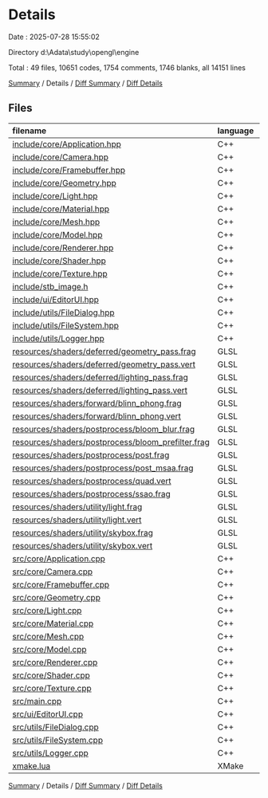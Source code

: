 # Details

Date : 2025-07-28 15:55:02

Directory d:\\Adata\\study\\opengl\\engine

Total : 49 files,  10651 codes, 1754 comments, 1746 blanks, all 14151 lines

[Summary](results.md) / Details / [Diff Summary](diff.md) / [Diff Details](diff-details.md)

## Files
| filename | language | code | comment | blank | total |
| :--- | :--- | ---: | ---: | ---: | ---: |
| [include/core/Application.hpp](/include/core/Application.hpp) | C++ | 29 | 0 | 10 | 39 |
| [include/core/Camera.hpp](/include/core/Camera.hpp) | C++ | 58 | 4 | 14 | 76 |
| [include/core/Framebuffer.hpp](/include/core/Framebuffer.hpp) | C++ | 62 | 13 | 22 | 97 |
| [include/core/Geometry.hpp](/include/core/Geometry.hpp) | C++ | 140 | 1 | 7 | 148 |
| [include/core/Light.hpp](/include/core/Light.hpp) | C++ | 133 | 2 | 29 | 164 |
| [include/core/Material.hpp](/include/core/Material.hpp) | C++ | 43 | 3 | 11 | 57 |
| [include/core/Mesh.hpp](/include/core/Mesh.hpp) | C++ | 76 | 3 | 14 | 93 |
| [include/core/Model.hpp](/include/core/Model.hpp) | C++ | 52 | 0 | 11 | 63 |
| [include/core/Renderer.hpp](/include/core/Renderer.hpp) | C++ | 230 | 19 | 34 | 283 |
| [include/core/Shader.hpp](/include/core/Shader.hpp) | C++ | 29 | 1 | 8 | 38 |
| [include/core/Texture.hpp](/include/core/Texture.hpp) | C++ | 37 | 1 | 7 | 45 |
| [include/stb\_image.h](/include/stb_image.h) | C++ | 5,833 | 1,294 | 861 | 7,988 |
| [include/ui/EditorUI.hpp](/include/ui/EditorUI.hpp) | C++ | 60 | 2 | 11 | 73 |
| [include/utils/FileDialog.hpp](/include/utils/FileDialog.hpp) | C++ | 8 | 5 | 3 | 16 |
| [include/utils/FileSystem.hpp](/include/utils/FileSystem.hpp) | C++ | 10 | 0 | 2 | 12 |
| [include/utils/Logger.hpp](/include/utils/Logger.hpp) | C++ | 27 | 0 | 7 | 34 |
| [resources/shaders/deferred/geometry\_pass.frag](/resources/shaders/deferred/geometry_pass.frag) | GLSL | 57 | 6 | 11 | 74 |
| [resources/shaders/deferred/geometry\_pass.vert](/resources/shaders/deferred/geometry_pass.vert) | GLSL | 23 | 0 | 6 | 29 |
| [resources/shaders/deferred/lighting\_pass.frag](/resources/shaders/deferred/lighting_pass.frag) | GLSL | 105 | 31 | 33 | 169 |
| [resources/shaders/deferred/lighting\_pass.vert](/resources/shaders/deferred/lighting_pass.vert) | GLSL | 15 | 1 | 2 | 18 |
| [resources/shaders/forward/blinn\_phong.frag](/resources/shaders/forward/blinn_phong.frag) | GLSL | 156 | 26 | 50 | 232 |
| [resources/shaders/forward/blinn\_phong.vert](/resources/shaders/forward/blinn_phong.vert) | GLSL | 23 | 0 | 6 | 29 |
| [resources/shaders/postprocess/bloom\_blur.frag](/resources/shaders/postprocess/bloom_blur.frag) | GLSL | 28 | 0 | 2 | 30 |
| [resources/shaders/postprocess/bloom\_prefilter.frag](/resources/shaders/postprocess/bloom_prefilter.frag) | GLSL | 14 | 0 | 2 | 16 |
| [resources/shaders/postprocess/post.frag](/resources/shaders/postprocess/post.frag) | GLSL | 26 | 4 | 7 | 37 |
| [resources/shaders/postprocess/post\_msaa.frag](/resources/shaders/postprocess/post_msaa.frag) | GLSL | 16 | 0 | 3 | 19 |
| [resources/shaders/postprocess/quad.vert](/resources/shaders/postprocess/quad.vert) | GLSL | 9 | 0 | 3 | 12 |
| [resources/shaders/postprocess/ssao.frag](/resources/shaders/postprocess/ssao.frag) | GLSL | 34 | 0 | 7 | 41 |
| [resources/shaders/utility/light.frag](/resources/shaders/utility/light.frag) | GLSL | 7 | 0 | 2 | 9 |
| [resources/shaders/utility/light.vert](/resources/shaders/utility/light.vert) | GLSL | 9 | 0 | 2 | 11 |
| [resources/shaders/utility/skybox.frag](/resources/shaders/utility/skybox.frag) | GLSL | 13 | 1 | 5 | 19 |
| [resources/shaders/utility/skybox.vert](/resources/shaders/utility/skybox.vert) | GLSL | 12 | 2 | 3 | 17 |
| [src/core/Application.cpp](/src/core/Application.cpp) | C++ | 138 | 11 | 21 | 170 |
| [src/core/Camera.cpp](/src/core/Camera.cpp) | C++ | 81 | 1 | 14 | 96 |
| [src/core/Framebuffer.cpp](/src/core/Framebuffer.cpp) | C++ | 167 | 3 | 35 | 205 |
| [src/core/Geometry.cpp](/src/core/Geometry.cpp) | C++ | 519 | 85 | 134 | 738 |
| [src/core/Light.cpp](/src/core/Light.cpp) | C++ | 192 | 23 | 30 | 245 |
| [src/core/Material.cpp](/src/core/Material.cpp) | C++ | 87 | 0 | 13 | 100 |
| [src/core/Mesh.cpp](/src/core/Mesh.cpp) | C++ | 49 | 7 | 16 | 72 |
| [src/core/Model.cpp](/src/core/Model.cpp) | C++ | 223 | 17 | 36 | 276 |
| [src/core/Renderer.cpp](/src/core/Renderer.cpp) | C++ | 721 | 60 | 118 | 899 |
| [src/core/Shader.cpp](/src/core/Shader.cpp) | C++ | 118 | 3 | 26 | 147 |
| [src/core/Texture.cpp](/src/core/Texture.cpp) | C++ | 132 | 2 | 18 | 152 |
| [src/main.cpp](/src/main.cpp) | C++ | 8 | 1 | 1 | 10 |
| [src/ui/EditorUI.cpp](/src/ui/EditorUI.cpp) | C++ | 680 | 43 | 60 | 783 |
| [src/utils/FileDialog.cpp](/src/utils/FileDialog.cpp) | C++ | 84 | 6 | 15 | 105 |
| [src/utils/FileSystem.cpp](/src/utils/FileSystem.cpp) | C++ | 23 | 2 | 5 | 30 |
| [src/utils/Logger.cpp](/src/utils/Logger.cpp) | C++ | 37 | 1 | 6 | 44 |
| [xmake.lua](/xmake.lua) | XMake | 18 | 70 | 3 | 91 |

[Summary](results.md) / Details / [Diff Summary](diff.md) / [Diff Details](diff-details.md)